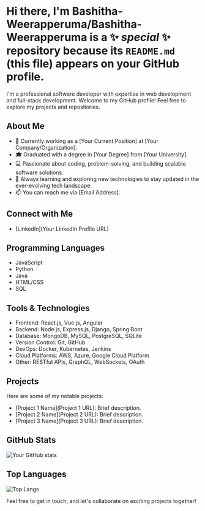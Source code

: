 


# Hi there, I'm **Bashitha-Weerapperuma/Bashitha-Weerapperuma** is a ✨ _special_ ✨ repository because its `README.md` (this file) appears on your GitHub profile.

I'm a professional software developer with expertise in web development and full-stack development. Welcome to my GitHub profile! Feel free to explore my projects and repositories.

## About Me
- 💼 Currently working as a [Your Current Position] at [Your Company/Organization].
- 🎓 Graduated with a degree in [Your Degree] from [Your University].
- 💻 Passionate about coding, problem-solving, and building scalable software solutions.
- 🌱 Always learning and exploring new technologies to stay updated in the ever-evolving tech landscape.
- 📫 You can reach me via [Email Address].

## Connect with Me
- [LinkedIn](Your LinkedIn Profile URL)

## Programming Languages
- JavaScript
- Python
- Java
- HTML/CSS
- SQL

## Tools & Technologies
- Frontend: React.js, Vue.js, Angular
- Backend: Node.js, Express.js, Django, Spring Boot
- Database: MongoDB, MySQL, PostgreSQL, SQLite
- Version Control: Git, GitHub
- DevOps: Docker, Kubernetes, Jenkins
- Cloud Platforms: AWS, Azure, Google Cloud Platform
- Other: RESTful APIs, GraphQL, WebSockets, OAuth

## Projects
Here are some of my notable projects:
- [Project 1 Name](Project 1 URL): Brief description.
- [Project 2 Name](Project 2 URL): Brief description.
- [Project 3 Name](Project 3 URL): Brief description.

## GitHub Stats
![Your GitHub stats](https://github-readme-stats.vercel.app/api?username=yourusername&show_icons=true&theme=radical)

## Top Languages
![Top Langs](https://github-readme-stats.vercel.app/api/top-langs/?username=yourusername&layout=compact&theme=radical)

Feel free to get in touch, and let's collaborate on exciting projects together!

